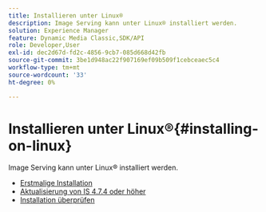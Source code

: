 ```yaml
---
title: Installieren unter Linux®
description: Image Serving kann unter Linux® installiert werden.
solution: Experience Manager
feature: Dynamic Media Classic,SDK/API
role: Developer,User
exl-id: dec2d67d-fd2c-4856-9cb7-085d668d42fb
source-git-commit: 3be1d948ac22f907169ef09b509f1cebceaec5c4
workflow-type: tm+mt
source-wordcount: '33'
ht-degree: 0%

---
```


# Installieren unter Linux®{#installing-on-linux}

Image Serving kann unter Linux® installiert werden.

* [Erstmalige Installation](t-first-install-lin.md)
* [Aktualisierung von IS 4.7.4 oder höher](t-update-lin.md)
* [Installation überprüfen](t-verify-install-lin.md)
